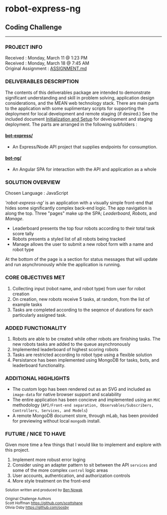 # **robot-express-ng**
## **Coding Challenge**
___

### PROJECT INFO
Received : Monday, March 11 @ 1:23 PM<br>
Received : Monday, March 18 @ 7:45 AM<br>
Original Assignment : [ASSIGNMENT.md](./ASSIGNMENT.md)

### DELIVERABLES DESCRIPTION
The contents of this deliverables package are intended to demonstrate significant understanding and skill in problem solving, application design considerations, and the MEAN web technology stack.  There are main parts to the application with some suplimentary scripts for supporting the deployment for local development and remote staging (if desired.) See the included  document [Initialization and Setup](SETUP.md) for development and staging deployment.  The parts are arranged in the following subfolders : 

#### **[bot-express/](./bot-express/)**
  - An Express/Node API project that supplies endpoints for consumption.

#### **[bot-ng/](./bot-ng/)**
  - An Angular SPA for interaction with the API and application as a whole

### SOLUTION OVERVIEW
Chosen Language : JavaScript

*'robot-express-ng'* is an application with a visually simple front-end that hides some significantly complex back-end logic. The app navigation is along the top.  Three "pages" make up the SPA; _Leaderboard_, _Robots_, and _Manage_.

  - Leaderboard presents the top four robots according to their total task score tally
  - Robots presents a styled list of all robots being tracked
  - Manage allows the user to submit a new robot form with a name and robot type

At the bottom of the page is a section for status messages that will update and run asynchronously while the application is running.

### CORE OBJECTIVES MET
  1. Collecting input (robot name, and robot type) from user for robot creation
  2. On creation, new robots receive 5 tasks, at random, from the list of example tasks
  3. Tasks are completed according to the seqence of durations for each particularly assigned task.

### ADDED FUNCTIONALITY
  1. Robots are able to be created while other robots are finishing tasks.  The new robots tasks are added to the queue asynchronously
  2. Implemented leaderboard of highest scoring robots
  3. Tasks are restricted according to robot type using a flexible solution
  4. Persistance has been implemented using MongoDB for tasks, bots, and leaderboard functionality.

### ADDITIONAL HIGHLIGHTS
  - The custom logo has been rendered out as an SVG and included as `image-data` for native browser support and scalability
  - The entire application has been concieve and implemented using an `MVC` methodology (`API/Front-end separation, Observables/Subscribers, Controllers, Services, and Models`)
  - A remote MongoDB document store, through mLab, has been provided for previewing without local `mongodb` install.

### FUTURE / NICE TO HAVE
Given more time a few things that I would like to implement and explore with this project.

  1. Implement more robust error loging 
  2. Consider using an adapter pattern to sit between the API `services` and some of the more complex `control` logic areas
  3. User accounts, authentication, and authorization controls
  4. More style treatment on the front-end

  <sub>Solution written and produced by [Ben Nowak](https://bennowak.github.io/)</sub>

  <sub>Original Challenge Authors
  <br>Scott Hoffman <https://github.com/scottshane>
  <br>Olivia Osby <https://github.com/oosby></sub>
